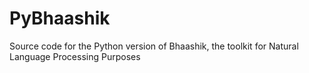# PyBhaashik
Source code for the Python version of Bhaashik, the toolkit for Natural Language Processing Purposes
